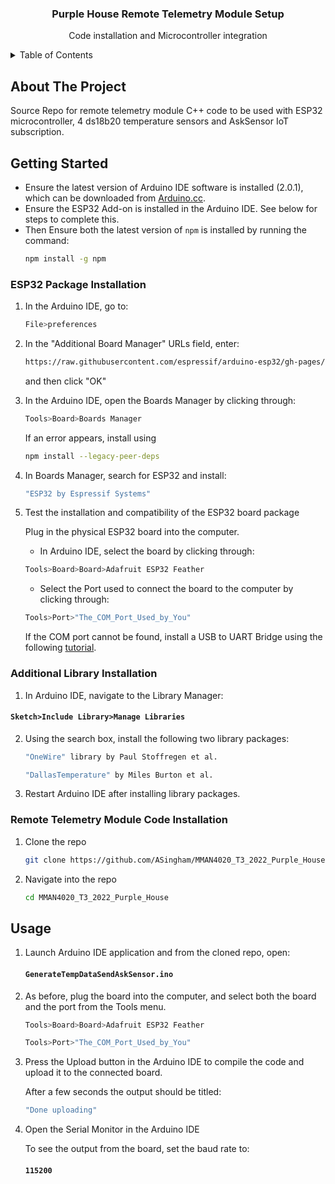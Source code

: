 <div align="center">
  <h3 align="center">Purple House Remote Telemetry Module Setup</h3>
  <p align="center">
    Code installation and Microcontroller integration
  </p>
</div>

<!-- TABLE OF CONTENTS -->
<details>
  <summary>Table of Contents</summary>
  <ol>
    <li><a href="#about-the-project">About The Project</a></li>
    <li><a href="#getting-started">Getting Started</a></li>
    <ul>
      <li><a href="#ESP32-package-installation">ESP32 Package Installation</a></li>
      <li><a href="#Additional-Library-installation">Additional Library Installation</a></li>
      <li><a href="#Remote-Telemetry-Module-Code-Installation">Remote Telemetry Module Code Installation</a></li>
    </ul>
    <li><a href="#usage">Usage</a></li>
  </ol>
</details>


<!-- ABOUT THE PROJECT -->
## About The Project
Source Repo for remote telemetry module C++ code to be used with ESP32 microcontroller, 4 ds18b20 temperature sensors and AskSensor IoT subscription.


<!-- GETTING STARTED -->
## Getting Started
* Ensure the latest version of Arduino IDE software is installed (2.0.1), which can be downloaded from [Arduino.cc](https://www.arduino.cc/en/software/).
* Ensure the ESP32 Add-on is installed in the Arduino IDE. See below for steps to complete this. 
* Then Ensure both the  latest version of `npm` is installed by running the command:
  ```sh
  npm install -g npm
  ```

### ESP32 Package Installation
1. In the Arduino IDE, go to: 
    ```sh
    File>preferences
    ```
2. In the "Additional Board Manager" URLs field, enter:
    ```sh
    https://raw.githubusercontent.com/espressif/arduino-esp32/gh-pages/package_esp32_index.json
    ```
    and then click "OK"

3. In the Arduino IDE, open the Boards Manager by clicking through:
    ```sh
    Tools>Board>Boards Manager
    ```
    If an error appears, install using
    ```sh
    npm install --legacy-peer-deps
    ```
    
4. In Boards Manager, search for ESP32 and install:
    ```sh
    "ESP32 by Espressif Systems"
    ```
5. Test the installation and compatibility of the ESP32 board package 
    
    Plug in the physical ESP32 board into the computer. 
    * In Arduino IDE, select the board by clicking through:
    ```sh
    Tools>Board>Board>Adafruit ESP32 Feather
    ```
    * Select the Port used to connect the board to the computer by clicking through:
    ```sh
    Tools>Port>"The_COM_Port_Used_by_You"
    ```
    If the COM port cannot be found, install a USB to UART Bridge using the following [tutorial](https://www.silabs.com/developers/usb-to-uart-bridge-vcp-drivers).

### Additional Library Installation
1. In Arduino IDE, navigate to the Library Manager:
#### `Sketch>Include Library>Manage Libraries`

2. Using the search box, install the following two library packages:
    ```sh
    "OneWire" library by Paul Stoffregen et al.
    ```
    ```sh
    "DallasTemperature" by Miles Burton et al. 
    ```
3. Restart Arduino IDE after installing library packages.

### Remote Telemetry Module Code Installation
1. Clone the repo
    ```sh
    git clone https://github.com/ASingham/MMAN4020_T3_2022_Purple_House.git
    ```
2. Navigate into the repo
    ```sh
    cd MMAN4020_T3_2022_Purple_House
    ```

## Usage
1. Launch Arduino IDE application and from the cloned repo, open:
    #### `GenerateTempDataSendAskSensor.ino`

2. As before, plug the board into the computer, and select both the board and the port from the Tools menu.
    ```sh
    Tools>Board>Board>Adafruit ESP32 Feather
    ```
    ```sh
    Tools>Port>"The_COM_Port_Used_by_You"
    ```
3. Press the Upload button in the Arduino IDE to compile the code and upload it to the connected board. 
    
    After a few seconds the output should be titled:
    ```sh
    "Done uploading"
    ```

4. Open the Serial Monitor in the Arduino IDE

    To see the output from the board, set the baud rate to: 
    #### `115200`

